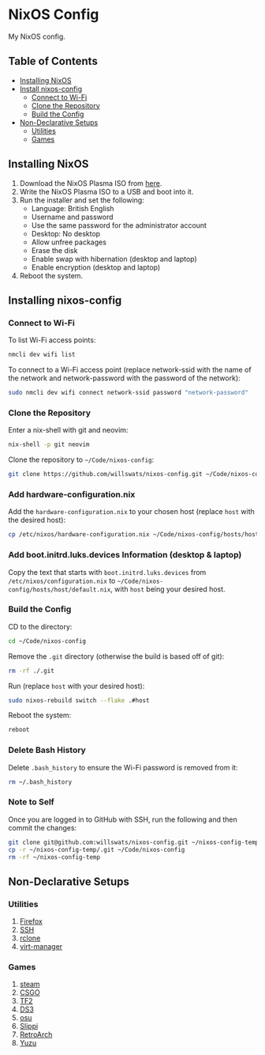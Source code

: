 # NixOS Config

My NixOS config.

## Table of Contents

- [Installing NixOS](#installing-nixos)
- [Install nixos-config](#installing-nixos-config)
  - [Connect to Wi-Fi](#connect-to-wi-fi)
  - [Clone the Repository](#clone-the-repository)
  - [Build the Config](#build-the-config)
- [Non-Declarative Setups](#non-declarative-setups)
  - [Utilities](#utilities)
  - [Games](#games)

## Installing NixOS

1. Download the NixOS Plasma ISO from [here](https://nixos.org/download.html).
2. Write the NixOS Plasma ISO to a USB and boot into it.
3. Run the installer and set the following:
   - Language: British English
   - Username and password
   - Use the same password for the administrator account
   - Desktop: No desktop
   - Allow unfree packages
   - Erase the disk
   - Enable swap with hibernation (desktop and laptop)
   - Enable encryption (desktop and laptop)
4. Reboot the system.

## Installing nixos-config

### Connect to Wi-Fi

To list Wi-Fi access points:

```bash
nmcli dev wifi list
```

To connect to a Wi-Fi access point (replace network-ssid with the name of the network and network-password with the password of the network):

```bash
sudo nmcli dev wifi connect network-ssid password "network-password"
```

### Clone the Repository

Enter a nix-shell with git and neovim:

```bash
nix-shell -p git neovim
```

Clone the repository to `~/Code/nixos-config`:

```bash
git clone https://github.com/willswats/nixos-config.git ~/Code/nixos-config
```

### Add hardware-configuration.nix

Add the `hardware-configuration.nix` to your chosen host (replace `host` with the desired host):

```bash
cp /etc/nixos/hardware-configuration.nix ~/Code/nixos-config/hosts/host/
```

### Add boot.initrd.luks.devices Information (desktop & laptop)

Copy the text that starts with `boot.initrd.luks.devices` from `/etc/nixos/configuration.nix` to `~/Code/nixos-config/hosts/host/default.nix`, with `host` being your desired host.

### Build the Config

CD to the directory:

```bash
cd ~/Code/nixos-config
```

Remove the `.git` directory (otherwise the build is based off of git):

```bash
rm -rf ./.git
```

Run (replace `host` with your desired host):

```bash
sudo nixos-rebuild switch --flake .#host
```

Reboot the system:

```bash
reboot
```

### Delete Bash History

Delete `.bash_history` to ensure the Wi-Fi password is removed from it:

```bash
rm ~/.bash_history
```

### Note to Self

Once you are logged in to GitHub with SSH, run the following and then commit the changes:

```bash
git clone git@github.com:willswats/nixos-config.git ~/nixos-config-temp
cp -r ~/nixos-config-temp/.git ~/Code/nixos-config
rm -rf ~/nixos-config-temp
```

## Non-Declarative Setups

### Utilities

1. [Firefox](./docs/utilities/firefox.md)
2. [SSH](./docs/utilities/ssh.md)
3. [rclone](./docs/utilities/rclone.md)
4. [virt-manager](./dosc/utilities/virt-manager)

### Games

1. [steam](./docs/games/steam/steam.md)
2. [CSGO](./docs/games/steam/csgo.md)
3. [TF2](./docs/games/steam/tf2.md)
4. [DS3](./docs/games/steam/tf2.md)
5. [osu](./docs/games/osu.md)
6. [Slippi](./docs/games/slippi.md)
7. [RetroArch](./docs/games/retroarch.md)
8. [Yuzu](./docs/games/yuzu.md)
